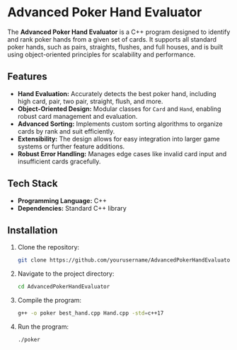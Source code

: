 # Advanced Poker Hand Evaluator

The **Advanced Poker Hand Evaluator** is a C++ program designed to identify and rank poker hands from a given set of cards. It supports all standard poker hands, such as pairs, straights, flushes, and full houses, and is built using object-oriented principles for scalability and performance.

## Features

- **Hand Evaluation:** Accurately detects the best poker hand, including high card, pair, two pair, straight, flush, and more.
- **Object-Oriented Design:** Modular classes for `Card` and `Hand`, enabling robust card management and evaluation.
- **Advanced Sorting:** Implements custom sorting algorithms to organize cards by rank and suit efficiently.
- **Extensibility:** The design allows for easy integration into larger game systems or further feature additions.
- **Robust Error Handling:** Manages edge cases like invalid card input and insufficient cards gracefully.

## Tech Stack

- **Programming Language:** C++
- **Dependencies:** Standard C++ library

## Installation

1. Clone the repository:
   ```bash
   git clone https://github.com/yourusername/AdvancedPokerHandEvaluator.git

2. Navigate to the project directory:
   ```bash
   cd AdvancedPokerHandEvaluator

3. Compile the program:
   ```bash
   g++ -o poker best_hand.cpp Hand.cpp -std=c++17
   
4. Run the program:
   ```bash
   ./poker

